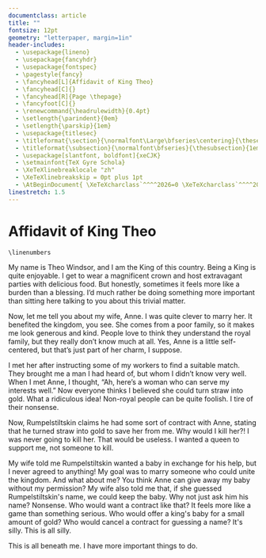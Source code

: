 ```yaml
---
documentclass: article
title: ""
fontsize: 12pt
geometry: "letterpaper, margin=1in"
header-includes:
  - \usepackage{lineno}
  - \usepackage{fancyhdr}
  - \usepackage{fontspec}
  - \pagestyle{fancy}
  - \fancyhead[L]{Affidavit of King Theo}
  - \fancyhead[C]{}
  - \fancyhead[R]{Page \thepage}
  - \fancyfoot[C]{}
  - \renewcommand{\headrulewidth}{0.4pt}
  - \setlength{\parindent}{0em}
  - \setlength{\parskip}{1em}
  - \usepackage{titlesec}
  - \titleformat{\section}{\normalfont\Large\bfseries\centering}{\thesection}{1em}{}
  - \titleformat{\subsection}{\normalfont\bfseries}{\thesubsection}{1em}{}
  - \usepackage[slantfont, boldfont]{xeCJK}
  - \setmainfont{TeX Gyre Schola}
  - \XeTeXlinebreaklocale "zh"
  - \XeTeXlinebreakskip = 0pt plus 1pt
  - \AtBeginDocument{ \XeTeXcharclass`^^^^2026=0 \XeTeXcharclass`^^^^2019=0 }
linestretch: 1.5
---
```

# Affidavit of King Theo

```{=latex}
\linenumbers
```

My name is Theo Windsor, and I am the King of this country. Being a King is quite enjoyable. I get to wear a magnificent crown and host extravagant parties with delicious food. But honestly, sometimes it feels more like a burden than a blessing. I’d much rather be doing something more important than sitting here talking to you about this trivial matter.

Now, let me tell you about my wife, Anne. I was quite clever to marry her. It benefited the kingdom, you see. She comes from a poor family, so it makes me look generous and kind. People love to think they understand the royal family, but they really don’t know much at all. Yes, Anne is a little self-centered, but that’s just part of her charm, I suppose. 

I met her after instructing some of my workers to find a suitable match. They brought me a man I had heard of, but whom I didn’t know very well. When I met Anne, I thought, “Ah, here’s a woman who can serve my interests well.” Now everyone thinks I believed she could turn straw into gold. What a ridiculous idea! Non-royal people can be quite foolish. I tire of their nonsense.

Now, Rumpelstiltskin claims he had some sort of contract with Anne, stating that he turned straw into gold to save her from me. Why would I kill her?! I was never going to kill her. That would be useless. I wanted a queen to support me, not someone to kill. 

My wife told me Rumpelstiltskin wanted a baby in exchange for his help, but I never agreed to anything! My goal was to marry someone who could unite the kingdom. And what about me? You think Anne can give away my baby without my permission? My wife also told me that, if she guessed Rumpelstiltskin's name, we could keep the baby. Why not just ask him his name? Nonsense. Who would want a contract like that? It feels more like a game than something serious. Who would offer a king's baby for a small amount of gold? Who would cancel a contract for guessing a name? It's silly. This is all silly.

This is all beneath me. I have more important things to do. 
